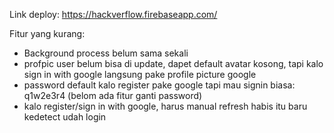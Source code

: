 Link deploy: https://hackverflow.firebaseapp.com/

Fitur yang kurang: 

* Background process belum sama sekali
* profpic user belum bisa di update, dapet default avatar kosong, tapi kalo sign in with google langsung pake profile picture google
* password default kalo register pake google tapi mau signin biasa: q1w2e3r4 (belom ada fitur ganti password)
* kalo register/sign in with google, harus manual refresh habis itu baru kedetect udah login
